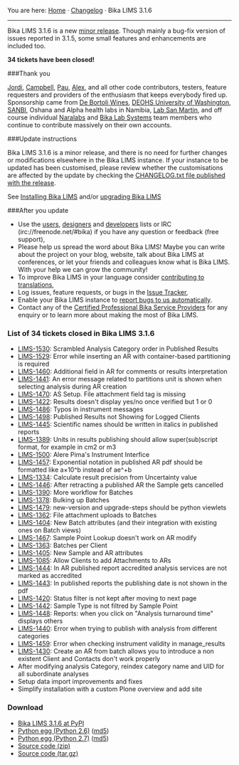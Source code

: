 You are here: [Home](https://github.com/bikalabs/Bika-LIMS/wiki) · [Changelog](https://github.com/bikalabs/Bika-LIMS/wiki/changelog) · Bika LIMS 3.1.6
***

Bika LIMS 3.1.6 is a new [minor release](https://github.com/bikalabs/Bika-LIMS/wiki/Release-cycle). Though mainly a bug-fix version of issues reported in 3.1.5, some small features and enhancements are included too.

**34 tickets have been closed!**

###Thank you

[Jordi](http://github.com/xispa), [Campbell](http://github.com/rockfruit), [Pau](http://github.com/espurna), [Alex](https://github.com/zylinx), and all other code contributors, testers, feature requesters and providers of the enthusiasm that keeps everybody fired up.  Sponsorship came from [De Bortoli Wines](http://www.debortoli.com.au/), [DEOHS University of Washington](http://deohs.washington.edu/), [SANBI](http://www.sanbi.ac.za/), Oshana and Alpha health labs in Namibia, [Lab San Martin](http://www.laboratoriosanmartin.com/), and off course individual [Naralabs](http://naralabs.com/) and [Bika Lab Systems](http://bikalabs.com/) team members who continue to contribute massively on their own accounts.

###Update instructions

Bika LIMS 3.1.6 is a minor release, and there is no need for further changes or modifications elsewhere in the Bika LIMS instance. If your instance to be updated has been customised, please review whether the customisations are affected by the update by checking the [CHANGELOG.txt file published with the release](https://raw.githubusercontent.com/bikalabs/Bika-LIMS/3.1.6/CHANGELOG.txt).

See [Installing Bika LIMS](https://github.com/bikalabs/Bika-LIMS/blob/0c606e0/INSTALL.rst) and/or [upgrading Bika LIMS](https://github.com/bikalabs/Bika-LIMS/blob/0c606e0/INSTALL.rst)

###After you update
- Use the [users](http://lists.sourceforge.net/lists/listinfo/bika-users), [designers](https://groups.google.com/forum/?hl=en) and [developers](http://lists.sourceforge.net/lists/listinfo/bika-developers) lists or IRC (irc://freenode.net/#bika) if you have any question or feedback (free support),
- Please help us spread the word about Bika LIMS! Maybe you can write about the project on your blog, website, talk about Bika LIMS at conferences, or let your friends and colleagues know what is Bika LIMS. With your help we can grow the community!    
- To improve Bika LIMS in your language consider [contributing to translations](https://www.transifex.com/projects/p/bika-lims/),
- Log issues, feature requests, or bugs in the [Issue Tracker](http://jira.bikalabs.com/),
- Enable your Bika LIMS instance to [report bugs to us automatically](https://github.com/bikalabs/Bika-LIMS/blob/0c606e0/INSTALL.rst#log-errors-to-sentrybikalabscom).
- Contact any of the [Certified Professional Bika Service Providers](http://www.bikalims.org/support-and-service-provision) for any enquiry or to learn more about making the most of Bika LIMS.

### List of 34 tickets closed in Bika LIMS 3.1.6
- [LIMS-1530](https://jira.bikalabs.com/browse/LIMS-1530): Scrambled Analysis Category order in Published Results
- [LIMS-1529](https://jira.bikalabs.com/browse/LIMS-1529): Error while inserting an AR with container-based partitioning is required
- [LIMS-1460](https://jira.bikalabs.com/browse/LIMS-1460): Additional field in AR for comments or results interpretation
- [LIMS-1441](https://jira.bikalabs.com/browse/LIMS-1441): An error message related to partitions unit is shown when selecting analysis during AR creation
- [LIMS-1470](https://jira.bikalabs.com/browse/LIMS-1470): AS Setup. File attachment field tag is missing
- [LIMS-1422](https://jira.bikalabs.com/browse/LIMS-1422): Results doesn't display yes/no once verified but 1 or 0
- [LIMS-1486](https://jira.bikalabs.com/browse/LIMS-1486): Typos in instrument messages
- [LIMS-1498](https://jira.bikalabs.com/browse/LIMS-1498): Published Results not Showing for Logged Clients
- [LIMS-1445](https://jira.bikalabs.com/browse/LIMS-1445): Scientific names should be written in italics in published reports
- [LIMS-1389](https://jira.bikalabs.com/browse/LIMS-1389): Units in results publishing should allow super(sub)script format, for example in cm2 or m3
- [LIMS-1500](https://jira.bikalabs.com/browse/LIMS-1500): Alere Pima's Instrument Interfice
- [LIMS-1457](https://jira.bikalabs.com/browse/LIMS-1457): Exponential notation in published AR pdf should be formatted like a×10^b instead of ae^+b
- [LIMS-1334](https://jira.bikalabs.com/browse/LIMS-1334): Calculate result precision from Uncertainty value
- [LIMS-1446](https://jira.bikalabs.com/browse/LIMS-1446): After retracting a published AR the Sample gets cancelled
- [LIMS-1390](https://jira.bikalabs.com/browse/LIMS-1390): More workflow for Batches
- [LIMS-1378](https://jira.bikalabs.com/browse/LIMS-1378): Bulking up Batches
- [LIMS-1479](https://jira.bikalabs.com/browse/LIMS-1479): new-version and upgrade-steps should be python viewlets
- [LIMS-1362](https://jira.bikalabs.com/browse/LIMS-1362): File attachment uploads to Batches
- [LIMS-1404](https://jira.bikalabs.com/browse/LIMS-1404): New Batch attributes (and their integration with existing ones on Batch views)
- [LIMS-1467](https://jira.bikalabs.com/browse/LIMS-1467): Sample Point Lookup doesn't work on AR modify
- [LIMS-1363](https://jira.bikalabs.com/browse/LIMS-1363): Batches per Client
- [LIMS-1405](https://jira.bikalabs.com/browse/LIMS-1405): New Sample and AR attributes
- [LIMS-1085](https://jira.bikalabs.com/browse/LIMS-1085): Allow Clients to add Attachments to ARs
- [LIMS-1444](https://jira.bikalabs.com/browse/LIMS-1444): In AR published report accredited analysis services are not marked as accredited
- [LIMS-1443](https://jira.bikalabs.com/browse/LIMS-1443): In published reports the publishing date is not shown in the pdf
- [LIMS-1420](https://jira.bikalabs.com/browse/LIMS-1420): Status filter is not kept after moving to next page
- [LIMS-1442](https://jira.bikalabs.com/browse/LIMS-1442): Sample Type is not filtred by Sample Point
- [LIMS-1448](https://jira.bikalabs.com/browse/LIMS-1448): Reports: when you click on "Analysis turnaround time" displays others
- [LIMS-1440](https://jira.bikalabs.com/browse/LIMS-1440): Error when trying to publish with analysis from different categories
- [LIMS-1459](https://jira.bikalabs.com/browse/LIMS-1459): Error when checking instrument validity in manage_results
- [LIMS-1430](https://jira.bikalabs.com/browse/LIMS-1430): Create an AR from batch allows you to introduce a non existent Client and Contacts don't work properly
- After modifying analysis Category, reindex category name and UID for all subordinate analyses
- Setup data import improvements and fixes
- Simplify installation with a custom Plone overview and add site

### Download
- [Bika LIMS 3.1.6 at PyPI](https://pypi.python.org/pypi/bika.lims/3.1.6)
- [Python egg (Python 2.6)](https://pypi.python.org/packages/2.6/b/bika.lims/bika.lims-3.1.6-py2.6.egg#md5=a46b3832c2bd13efd20cfac7de3604b8) ([md5](https://pypi.python.org/pypi?:action=show_md5&digest=a46b3832c2bd13efd20cfac7de3604b8))
- [Python egg (Python 2.7)](https://pypi.python.org/packages/2.7/b/bika.lims/bika.lims-3.1.6-py2.7.egg#md5=135edc42993a798c6c19cc41376e2dcf) ([md5](https://pypi.python.org/pypi?:action=show_md5&digest=135edc42993a798c6c19cc41376e2dcf))
- [Source code (zip)](https://github.com/bikalabs/Bika-LIMS/archive/3.1.6.zip)
- [Source code (tar.gz)](https://github.com/bikalabs/Bika-LIMS/archive/3.1.6.tar.gz)